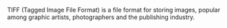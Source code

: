 TIFF (Tagged Image File Format) is a file format for storing images,
popular among graphic artists, photographers and the publishing
industry.